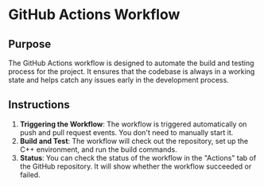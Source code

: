 # GitHub Actions Workflow

## Purpose

The GitHub Actions workflow is designed to automate the build and testing process for the project. It ensures that the codebase is always in a working state and helps catch any issues early in the development process.

## Instructions

1. **Triggering the Workflow**: The workflow is triggered automatically on push and pull request events. You don't need to manually start it.
2. **Build and Test**: The workflow will check out the repository, set up the C++ environment, and run the build commands.
3. **Status**: You can check the status of the workflow in the "Actions" tab of the GitHub repository. It will show whether the workflow succeeded or failed.
